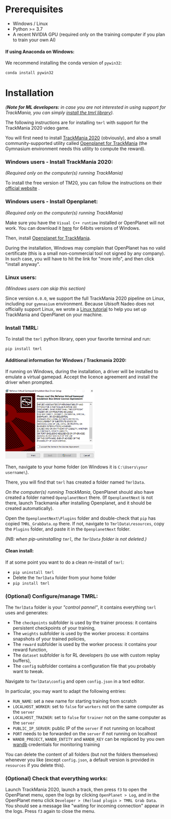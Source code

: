 # Prerequisites
* Windows / Linux
* Python >= 3.7
* A recent NVIDIA GPU (required only on the training computer if you plan to train your own AI)

#### If using Anaconda on Windows:

We recommend installing the conda version of `pywin32`:

```terminal
conda install pywin32
```

# Installation

_(**Note for ML developers:** in case you are not interested in using support for TrackMania, you can simply [install the tmrl library](#install-tmrl))._

The following instructions are for installing `tmrl` with support for the TrackMania 2020 video game.

You will first need to install [TrackMania 2020](https://www.trackmania.com/) (obviously), and also a small community-supported utility called [Openplanet for TrackMania](https://openplanet.nl/) (the Gymnasium environment needs this utility to compute the reward).

### Windows users - Install TrackMania 2020:
_(Required only on the computer(s) running TrackMania)_

To install the free version of TM20, you can follow the instructions on their [official website](https://www.trackmania.com/) .

### Windows users - Install Openplanet:
_(Required only on the computer(s) running TrackMania)_

Make sure you have the `Visual C++ runtime` installed or OpenPlanet will not work.
You can download it [here](https://aka.ms/vs/16/release/vc_redist.x64.exe) for 64bits versions of Windows.

Then, install [Openplanet for TrackMania](https://openplanet.nl/).

During the installation, Windows may complain that OpenPlanet has no valid certificate (this is a small non-commercial tool not signed by any company). In such case, you will have to hit the link for "more info", and then click "install anyway".

### Linux users:
_(Windows users can skip this section)_

Since version `6.0.0`, we support the full TrackMania 2020 pipeline on Linux, including our `gymnasium` environment.
Because Ubisoft Nadeo does not officially support Linux, we wrote a [Linux tutorial](install_linux.md) to help you set up TrackMania and OpenPlanet on your machine.

### Install TMRL:

To install the `tmrl` python library, open your favorite terminal and run:

```shell
pip install tmrl
```
#### Additional information for Windows / Trackmania 2020:

If running on Windows, during the installation, a driver will be installed to emulate a virtual gamepad.
Accept the licence agreement and install the driver when prompted.

![Image](img/Nefarius1.png)

Then, navigate to your home folder (on Windows it is `C:\Users\your username\`).

There, you will find that `tmrl` has created a folder named `TmrlData`.

_On the computer(s) running TrackMania_, OpenPlanet should also have created a folder named `OpenplanetNext` there.
(If `OpenplanetNext` is not there, launch Trackmania after installing Openplanet, and it should be created automatically).

Open the `OpenplanetNext\Plugins` folder and double-check that `pip` has copied `TMRL_GrabData.op` there.
If not, navigate to `TmrlData\resources`, copy the `Plugins` folder, and paste it in the `OpenplanetNext` folder.

_(NB: when pip-uninstalling `tmrl`, the `TmrlData` folder is not deleted.)_

#### Clean install:

If at some point you want to do a clean re-install of `tmrl`:

- `pip uninstall tmrl`
- Delete the `TmrlData` folder from your home folder
- `pip install tmrl`

### (Optional) Configure/manage TMRL:

The `TmrlData` folder is your _"control pannel"_, it contains everything `tmrl` uses and generates:
- The `checkpoints` subfolder is used by the trainer process: it contains persistent checkpoints of your training,
- The `weights` subfolder is used by the worker process: it contains snapshots of your trained policies,
- The `reward` subfolder is used by the worker process: it contains your reward function,
- The `dataset` subfolder is for RL developers (to use with custom replay buffers),
- The `config` subfolder contains a configuration file that you probably want to tweak.

Navigate to `TmrlData\config` and open `config.json` in a text editor.

In particular, you may want to adapt the following entries:
- `RUN_NAME`: set a new name for starting training from scratch
- `LOCALHOST_WORKER`: set to `false` for `workers` not on the same computer as the `server`
- `LOCALHOST_TRAINER`: set to `false` for `trainer` not on the same computer as the `server`
- `PUBLIC_IP_SERVER`: public IP of the `server` if not running on localhost
- `PORT` needs to be forwarded on the `server` if not running on localhost
- `WANDB_PROJECT`, `WANDB_ENTITY` and `WANDB_KEY` can be replaced by you own [wandb](https://wandb.ai/site) credentials for monitoring training

You can delete the content of all folders (but not the folders themselves) whenever you like (except `config.json`, a default version is provided in `resources` if you delete this).

### (Optional) Check that everything works:

Launch TrackMania 2020, launch a track, then press `f3` to open the OpenPlanet menu, open the logs by clicking `OpenPlanet > Log`, and in the OpenPlanet menu click `Developer > (Re)load plugin > TMRL Grab Data`.
You should see a message like "waiting for incoming connection" appear in the logs.
Press `f3` again to close the menu.